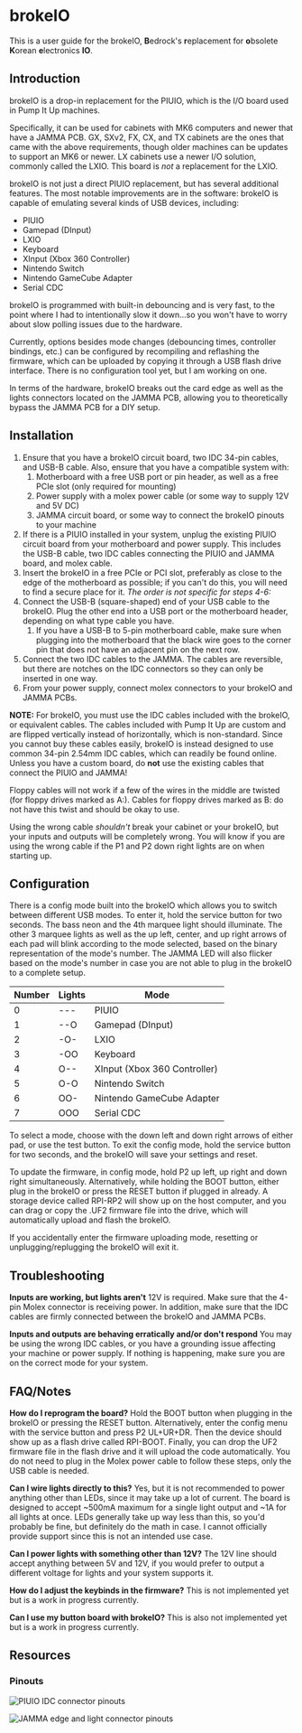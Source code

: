 # brokeIO

This is a user guide for the brokeIO, **B**edrock's **r**eplacement for **o**bsolete **K**orean **e**lectronics **IO**.

## Introduction

brokeIO is a drop-in replacement for the PIUIO, which is the I/O board used in Pump It Up machines.

Specifically, it can be used for cabinets with MK6 computers and newer that have a JAMMA PCB.
GX, SXv2, FX, CX, and TX cabinets are the ones that came with the above requirements, though
older machines can be updates to support an MK6 or newer. LX cabinets use a newer I/O solution, commonly called
the LXIO. This board is *not* a replacement for the LXIO.

brokeIO is not just a direct PIUIO replacement, but has several additional features.
The most notable improvements are in the software: brokeIO is capable of emulating several kinds of USB devices, including:

- PIUIO
- Gamepad (DInput)
- LXIO
- Keyboard
- XInput (Xbox 360 Controller)
- Nintendo Switch
- Nintendo GameCube Adapter
- Serial CDC

brokeIO is programmed with built-in debouncing and is very fast, to the point where I had to intentionally slow
it down...so you won't have to worry about slow polling issues due to the hardware.

Currently, options besides mode changes (debouncing times, controller bindings, etc.)
can be configured by recompiling and reflashing the firmware, which can be
uploaded by copying it through a USB flash drive interface.
There is no configuration tool yet, but I am working on one.

In terms of the hardware, brokeIO breaks out the card edge as well as the lights connectors located on the JAMMA PCB,
allowing you to theoretically bypass the JAMMA PCB for a DIY setup.

## Installation

1. Ensure that you have a brokeIO circuit board, two IDC 34-pin cables, and USB-B cable. Also, ensure that you have a compatible system with:
   1. Motherboard with a free USB port or pin header, as well as a free PCIe slot (only required for mounting)
   2. Power supply with a molex power cable (or some way to supply 12V and 5V DC)
   3. JAMMA circuit board, or some way to connect the brokeIO pinouts to your machine
2. If there is a PIUIO installed in your system, unplug the existing PIUIO circuit board from your motherboard and power supply. This includes the USB-B cable, two IDC cables connecting the PIUIO and JAMMA board, and molex cable.
3. Insert the brokeIO in a free PCIe or PCI slot, preferably as close to the edge of the motherboard as possible; if you can't do this, you will need to find a secure place for it.
*The order is not specific for steps 4-6:*
4. Connect the USB-B (square-shaped) end of your USB cable to the brokeIO. Plug the other end into a USB port or the motherboard header, depending on what type cable you have.
   1. If you have a USB-B to 5-pin motherboard cable, make sure when plugging into the motherboard that the black wire goes to the corner pin that does not have an adjacent pin on the next row.
5. Connect the two IDC cables to the JAMMA. The cables are reversible, but there are notches on the IDC connectors so they can only be inserted in one way.
6. From your power supply, connect molex connectors to your brokeIO and JAMMA PCBs.

**NOTE:** For brokeIO, you must use the IDC cables included with the brokeIO, or equivalent cables. The cables included with
Pump It Up are custom and are flipped vertically instead of horizontally, which is non-standard. Since you cannot
buy these cables easily, brokeIO is instead designed to use common 34-pin 2.54mm IDC cables, which can readily be found
online. Unless you have a custom board, do **not** use the existing cables that connect the PIUIO and JAMMA!

Floppy cables will not work if a few of the wires in the middle are twisted (for floppy drives marked as A:). Cables
for floppy drives marked as B: do not have this twist and should be okay to use.

Using the wrong cable *shouldn't* break your cabinet or your brokeIO, but your inputs and outputs will be completely
wrong. You will know if you are using the wrong cable if the P1 and P2 down right lights are on when starting up.

## Configuration

There is a config mode built into the brokeIO which allows you to switch between different USB modes. To enter it,
hold the service button for two seconds. The bass neon and the 4th marquee light should illuminate. The other 3 marquee
lights as well as the up left, center, and up right arrows of each pad will blink according to the mode selected, based
on the binary representation of the mode's number. The JAMMA LED will also flicker based on the mode's number in case
you are not able to plug in the brokeIO to a complete setup.

| Number | Lights | Mode |
| --- | --- | --- |
| 0 | --- | PIUIO |
| 1 | --O | Gamepad (DInput) |
| 2 | -O- | LXIO |
| 3 | -OO | Keyboard |
| 4 | O-- | XInput (Xbox 360 Controller) |
| 5 | O-O | Nintendo Switch |
| 6 | OO- | Nintendo GameCube Adapter |
| 7 | OOO | Serial CDC |

To select a mode, choose with the down left and down right arrows of either pad, or use the test button. To exit the
config mode, hold the service button for two seconds, and the brokeIO will save your settings and reset.

To update the firmware, in config mode, hold P2 up left, up right and down right simultaneously. Alternatively, while
holding the BOOT button, either plug in the brokeIO or press the RESET button if plugged in already. A storage device
called RPI-RP2 will show up on the host computer, and you can drag or copy the .UF2 firmware file into the drive, which
will automatically upload and flash the brokeIO.

If you accidentally enter the firmware uploading mode, resetting or unplugging/replugging the brokeIO will exit it.

## Troubleshooting

**Inputs are working, but lights aren't**
12V is required. Make sure that the 4-pin Molex connector is receiving power.
In addition, make sure that the IDC cables are firmly connected between the brokeIO and JAMMA PCBs.

**Inputs and outputs are behaving erratically and/or don't respond**
You may be using the wrong IDC cables, or you have a grounding issue affecting your machine or power supply.
If nothing is happening, make sure you are on the correct mode for your system.

## FAQ/Notes

**How do I reprogram the board?**
Hold the BOOT button when plugging in the brokeIO or pressing the RESET button. Alternatively, enter the config menu with the service button and press P2 UL+UR+DR.
Then the device should show up as a flash drive called RPI-BOOT. Finally, you can drop the UF2 firmware file in the flash drive and it will upload the code automatically. You do not need to plug in the Molex power cable to follow these steps, only the USB cable is needed.

**Can I wire lights directly to this?**
Yes, but it is not recommended to power anything other than LEDs, since it may take up a lot of current.
The board is designed to accept ~500mA maximum for a single light output and ~1A for all lights at once. LEDs generally
take up way less than this, so you'd probably be fine, but definitely do the math in case. I cannot officially provide
support since this is not an intended use case.

**Can I power lights with something other than 12V?**
The 12V line should accept anything between 5V and 12V, if you would prefer to output a different voltage for lights and your system supports it.

**How do I adjust the keybinds in the firmware?**
This is not implemented yet but is a work in progress currently.

**Can I use my button board with brokeIO?**
This is also not implemented yet but is a work in progress currently.

## Resources

### Pinouts

![PIUIO IDC connector pinouts](/docs/piuio.png)

![JAMMA edge and light connector pinouts](/docs/jamma.png)
